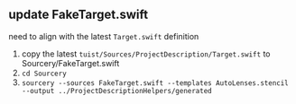 ## update FakeTarget.swift
need to align with the latest `Target.swift` definition

1. copy the latest `tuist/Sources/ProjectDescription/Target.swift` to Sourcery/FakeTarget.swift
1. `cd Sourcery`
1. `sourcery --sources FakeTarget.swift --templates AutoLenses.stencil --output ../ProjectDescriptionHelpers/generated`